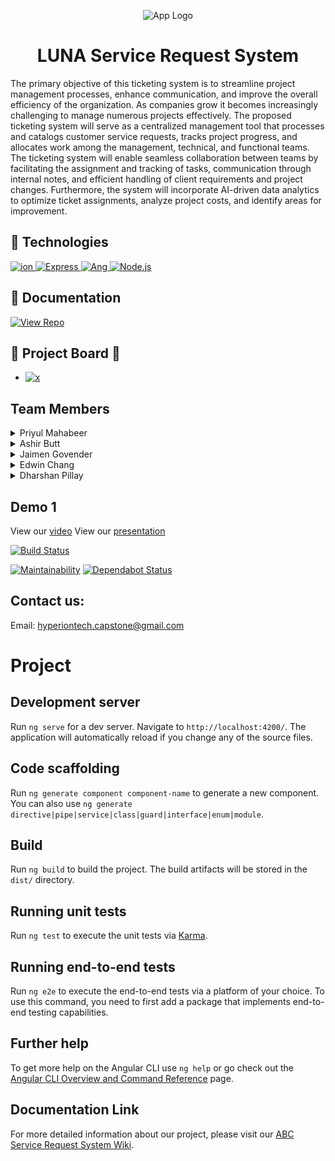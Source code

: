 <p align="center">
    <img src="https://github.com/COS301-SE-2023/ABC-Service-Request-System/assets/85990372/4c760014-22b9-4776-a474-39275e090f55" alt="App Logo" width="200" height="200" />
</p>

<h1 align="center">LUNA Service Request System</h1>

The primary objective of this ticketing system is to streamline project management processes, enhance communication, and improve the overall efficiency of the organization.
As companies grow it becomes increasingly challenging to manage numerous projects effectively. The proposed ticketing system will serve as a centralized management tool that processes and catalogs customer service requests, tracks project progress, and allocates work among the management, technical, and functional teams.
The ticketing system will enable seamless collaboration between teams by facilitating the assignment and tracking of tasks, communication through internal notes, and efficient handling of client requirements and project changes. Furthermore, the system will incorporate AI-driven data analytics to optimize ticket assignments, analyze project costs, and identify areas for improvement.


## :rocket: Technologies 

<a href="https://www.mongodb.com/">
    <img alt="ion" src="https://img.shields.io/badge/MongoDB-4EA94B?style=for-the-badge&logo=mongodb&logoColor=white" />
</a>
<a href="https://expressjs.com/">
    <img alt="Express" src="https://img.shields.io/badge/Express-000000?style=for-the-badge&logo=express&logoColor=white" />
</a>
<a href="https://angular.io/">
    <img alt="Ang" src="https://img.shields.io/badge/Angular-DD0031?style=for-the-badge&logo=angular&logoColor=white" />
</a>

<a href="https://nodejs.org/">
    <img alt="Node.js" src="https://img.shields.io/badge/Node.js-339933?style=for-the-badge&logo=node.js&logoColor=white" />
</a>

## 📄 Documentation

[![View Repo](https://img.shields.io/badge/View%20Repo-000000?style=for-the-badge&logo=github&logoColor=white)](https://github.com/COS301-SE-2023/ABC-Service-Request-System/wiki)

## 📌 Project Board 📌
- <a href="https://github.com/COS301-SE-2023/ABC-Service-Request-System/projects?query=is%3Aopen">
    <img alt="x" src="https://img.shields.io/badge/-Project%20Board-blue">
</a>

## Team Members
<details><summary>Priyul Mahabeer</summary><br>
<img align="right" src="https://github.com/COS301-SE-2023/ABC-Service-Request-System/blob/main/profilepictures/imagePriyul.jpeg" width=150>
<p>
Passionate about space exploration, quantum computing, and AI, I'm an aspiring software engineer inspired by great minds in the field. Skilled in languages like C++, Java, and Python, I'm eager to push boundaries and innovate for a better future.
</p>
<a href="https://github.com/Priyul" target="_blank">
  <img src="https://img.shields.io/badge/github-%23121011.svg?style=for-the-badge&logo=github&logoColor=white"/>
</a> 
<a href="https://www.linkedin.com/in/priyul-mahabeer/" target="_blank">
  <img src="https://img.shields.io/badge/linkedin-%230077B5.svg?style=for-the-badge&logo=linkedin&logoColor=white"/>
</a>
<br><br><br><br><br><br>
</details>

<details><summary>Ashir Butt</summary><br>
<img align="right" src="https://github.com/COS301-SE-2023/ABC-Service-Request-System/blob/main/profilepictures/imageAshir.jpeg" width=150>
<p>
👋 Hi! I'm Ashir, a final year BIS Multimedia student at the University of Pretoria. I am passionate about AI, game development, and all things technology-related. With a strong foundation in programming and a thirst for knowledge, I am constantly exploring new possibilities and seeking opportunities to contribute to innovative projects.

💡 My skill set includes a diverse range of programming languages and technologies. I am proficient in Angular, Vue, JavaScript, HTML, CSS, TypeScript, Node.js, PHP, Python, Java, C#, C++, SQL, and MongoDB. This versatility allows me to adapt quickly to different development environments and contribute effectively to various aspects of software engineering.

🎮 Game development has always been an area of immense fascination for me. I enjoy exploring the creative possibilities of blending cutting-edge technology with captivating storytelling to create immersive experiences. Through personal projects and coursework, I have gained hands-on experience in game development frameworks, engines, and design principles, which has further fueled my passion for this field.

🤖 In addition to game development, I am deeply interested in artificial intelligence (AI). The potential of AI to revolutionize industries and drive innovation is truly remarkable. I am eager to apply my programming skills and knowledge to contribute to the development of intelligent systems and explore the possibilities of machine learning and data analysis.

🌟 As a proactive learner, I am always seeking opportunities to expand my knowledge and stay up-to-date with the latest advancements in the tech industry. I am a firm believer in continuous improvement and enjoy collaborating with like-minded individuals who share a passion for technology and innovation.

🌐 If you're interested in discussing AI, game development, or any exciting tech projects, feel free to connect with me. I'm open to new opportunities, collaborations, and sharing ideas. Let's connect and explore the possibilities together!
</p>
<a href="https://github.com/RaamnNoodlez99" target="_blank">
  <img src="https://img.shields.io/badge/github-%23121011.svg?style=for-the-badge&logo=github&logoColor=white"/>
</a> 
<a href="https://www.linkedin.com/in/ashir-butt-074b6423a/" target="_blank">
  <img src="https://img.shields.io/badge/linkedin-%230077B5.svg?style=for-the-badge&logo=linkedin&logoColor=white"/>
</a>
<br><br><br><br><br><br>
</details>

<details><summary>Jaimen Govender</summary><br>
<img align="right" src="https://github.com/COS301-SE-2023/ABC-Service-Request-System/blob/main/profilepictures/ImageJaimen.jpeg" width=150>
<p>
I, Jaimen Govender am a final year student studying BSC Computer Science. I have a passion for learning about new concepts and technologies. I have skills in various coding backgrounds such as c++, java and python. I have experience in web development using languages like HTML, CSS, JS and web frameworks like Angular. I have knowledge in SQL and currently learning MongoDB for this Capstone Project.
</p>
<a href="https://github.com/Jaimen789" target="_blank">
  <img src="https://img.shields.io/badge/github-%23121011.svg?style=for-the-badge&logo=github&logoColor=white"/>
</a> 
<a href="https://www.linkedin.com/in/jaimen-govender-684084246/" target="_blank">
  <img src="https://img.shields.io/badge/linkedin-%230077B5.svg?style=for-the-badge&logo=linkedin&logoColor=white"/>
</a>
<br><br><br><br><br><br>
</details>

<details><summary>Edwin Chang</summary><br>
<img align="right" src="https://github.com/COS301-SE-2023/ABC-Service-Request-System/blob/main/profilepictures/Edwin%20Pic.jpg" width=150>
<p>
I am in my final year of BSc Computer Science at the University of Pretoria. My passion lies in Front End Development, Cyber Security and AI. I am proficient with JS, HTML, CSS, Java, Python, C++ and SQL. I also have experience in web development using web framework, Angular. I am currently learning MongoDB which is the database that we will be using for our Capstone Project. I believe this project will help broaden my horizons and develop my skills for industry professionalism.
</p>
<a href="https://github.com/SilentNight000" target="_blank">
  <img src="https://img.shields.io/badge/github-%23121011.svg?style=for-the-badge&logo=github&logoColor=white"/>
</a> 
<a href="https://www.linkedin.com/in/edwin-chang-3b8378270/" target="_blank">
  <img src="https://img.shields.io/badge/linkedin-%230077B5.svg?style=for-the-badge&logo=linkedin&logoColor=white"/>
</a>
<br><br><br><br><br><br>
</details>

<details><summary>Dharshan Pillay</summary><br>
<img align="right" src="https://github.com/COS301-SE-2023/ABC-Service-Request-System/blob/main/profilepictures/IMG-20220918-WA0008.jpg" width=150>
<p>
Hello, everyone! I'm Dharshan Pillay, a passionate data enthusiast currently pursuing a BSc in Information and Knowledge Systems with a major in data science at the University of Pretoria. My academic journey has allowed me to delve deep into the fascinating world of data science and statistics.

I have developed a keen interest in leveraging data to derive meaningful insights and solve real-world problems. With a strong foundation in various programming languages including C++, Java, JavaScript, and Python, I am equipped with the necessary tools to manipulate and analyze data effectively. Additionally, my experience with SAS, SQL, and MongoDB enhances my ability to work with diverse datasets and extract valuable information from them.
</p>
<a href="https://github.com/Jhindosh" target="_blank">
  <img src="https://img.shields.io/badge/github-%23121011.svg?style=for-the-badge&logo=github&logoColor=white"/>
</a> 
<a href="https://www.linkedin.com/in/dharshan-pillay-ab4bb0267/" target="_blank">
  <img src="https://img.shields.io/badge/linkedin-%230077B5.svg?style=for-the-badge&logo=linkedin&logoColor=white"/>
</a>
<br><br><br><br><br><br>
</details>


## Demo 1
View our [video](https://youtu.be/J1cRVKzwF0o)
View our [presentation](https://www.canva.com/design/DAFjpMtOudE/tNFrL5YYlWDjl4-Q_CTVvg/view?utm_content=DAFjpMtOudE&utm_campaign=designshare&utm_medium=link&utm_source=homepage_design_menu)

[![Build Status](https://travis-ci.com/username/repo.svg?branch=master)](https://travis-ci.com/username/repo)

[![Maintainability](https://api.codeclimate.com/v1/badges/a12345cdedfg56789/maintainability)](https://codeclimate.com/github/username/repo/maintainability)
[![Dependabot Status](https://api.dependabot.com/badges/status?host=github&repo=username/repo)](https://dependabot.com)

## Contact us:
Email: [hyperiontech.capstone@gmail.com](mailto:hyperiontech.capstone@gmail.com)

# Project

## Development server

Run `ng serve` for a dev server. Navigate to `http://localhost:4200/`. The application will automatically reload if you change any of the source files.

## Code scaffolding

Run `ng generate component component-name` to generate a new component. You can also use `ng generate directive|pipe|service|class|guard|interface|enum|module`.

## Build

Run `ng build` to build the project. The build artifacts will be stored in the `dist/` directory.

## Running unit tests

Run `ng test` to execute the unit tests via [Karma](https://karma-runner.github.io).

## Running end-to-end tests

Run `ng e2e` to execute the end-to-end tests via a platform of your choice. To use this command, you need to first add a package that implements end-to-end testing capabilities.

## Further help

To get more help on the Angular CLI use `ng help` or go check out the [Angular CLI Overview and Command Reference](https://angular.io/cli) page.

## Documentation Link
For more detailed information about our project, please visit our [ABC Service Request System Wiki](https://github.com/COS301-SE-2023/ABC-Service-Request-System/wiki).

